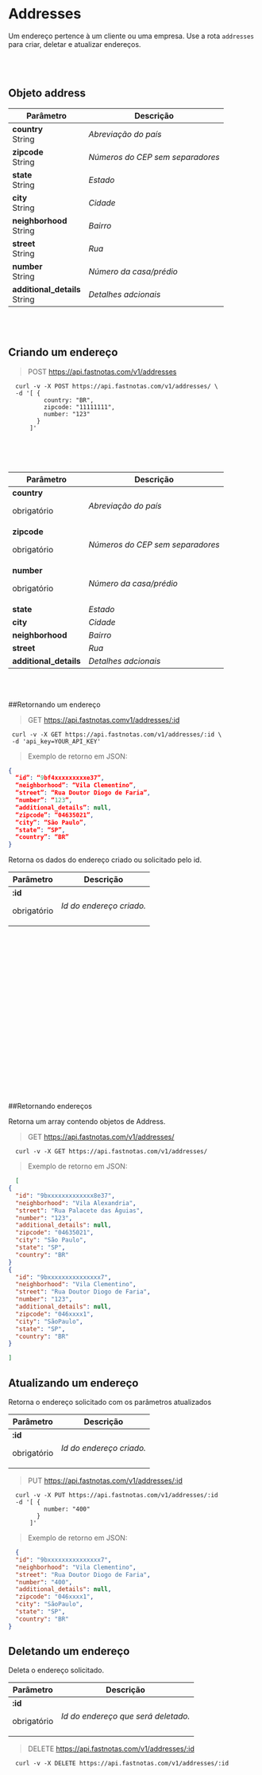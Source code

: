 
# Addresses

  Um endereço pertence à um cliente ou uma empresa. Use a rota `addresses` para criar, deletar e atualizar endereços.

<br> <br>

## Objeto address

   Parâmetro |  Descrição
 -------------- | --------------
  **country** <br> String | *Abreviação do país*
  **zipcode** <br>String | *Números do CEP sem separadores*
  **state** <br> String | *Estado*
  **city** <br>String | *Cidade*
  **neighborhood** <br> String | *Bairro*
  **street** <br> String | *Rua*
  **number** <br>String | *Número da casa/prédio*
  **additional_details** <br> String | *Detalhes adcionais*

<br> <br>

## Criando um endereço

  > POST https://api.fastnotas.com/v1/addresses

  ```shell
    curl -v -X POST https://api.fastnotas.com/v1/addresses/ \
    -d '[ {
            country: "BR",
            zipcode: "11111111",
            number: "123"
          }
        ]'
  ```
  <br> <br> <br>

  Parâmetro |  Descrição
 -------------- | --------------
  **country** <br> <p>obrigatório</p> | *Abreviação do país*
  **zipcode** <br> <p>obrigatório</p> | *Números do CEP sem separadores*
  **number** <br> <p>obrigatório</p> | *Número da casa/prédio*
  **state**  | *Estado*
  **city** | *Cidade*
  **neighborhood**  | *Bairro*
  **street**  | *Rua*
  **additional_details**  | *Detalhes adcionais*

<br> <br>

##Retornando um endereço
  > GET https://api.fastnotas.comv1/addresses/:id

   ```shell
    curl -v -X GET https://api.fastnotas.com/v1/addresses/:id \
    -d 'api_key=YOUR_API_KEY'
  ```
  > Exemplo de retorno em JSON:

  ```json
  {
    “id”: “9bf4xxxxxxxxxe37”,
    “neighborhood”: “Vila Clementino”,
    “street”: “Rua Doutor Diogo de Faria”,
    “number”: “123”,
    “additional_details”: null,
    “zipcode”: “04635021”,
    “city”: “São Paulo”,
    “state”: “SP”,
    “country”: “BR”
  }
  ```

  Retorna os dados do endereço criado ou solicitado pelo id.

  Parâmetro | Descrição
 -------------- | --------------
  **:id** <br> <p>obrigatório</p> | *Id do endereço criado.*



<br> <br> <br> <br> <br> <br> <br> <br> <br> <br> <br>
<br> <br> <br> <br> <br> <br> <br> <br>

##Retornando endereços

  Retorna um array contendo objetos de Address.

  > GET https://api.fastnotas.com/v1/addresses/

  ```shell
    curl -v -X GET https://api.fastnotas.com/v1/addresses/
  ```
  > Exemplo de retorno em JSON:

  ```json
    [
  {
    "id": "9bxxxxxxxxxxxxx8e37",
    "neighborhood": "Vila Alexandria",
    "street": "Rua Palacete das Águias",
    "number": "123",
    "additional_details": null,
    "zipcode": "04635021",
    "city": "São Paulo",
    "state": "SP",
    "country": "BR"
  }
  {
    "id": "9bxxxxxxxxxxxxxxx7",
    "neighborhood": "Vila Clementino",
    "street": "Rua Doutor Diogo de Faria",
    "number": "123",
    "additional_details": null,
    "zipcode": "046xxxx1",
    "city": "SãoPaulo",
    "state": "SP",
    "country": "BR"
  }

]

  ```

## Atualizando um endereço

  Retorna o endereço solicitado com os parâmetros atualizados

  Parâmetro | Descrição
 -------------- | --------------
  **:id** <br> <p>obrigatório</p> | *Id do endereço criado.*

  > PUT https://api.fastnotas.com/v1/addresses/:id

  ```shell
    curl -v -X PUT https://api.fastnotas.com/v1/addresses/:id
    -d '[ {
            number: "400"
          }
        ]'
  ```
  > Exemplo de retorno em JSON:

  ```json
    {
    "id": "9bxxxxxxxxxxxxxxx7",
    "neighborhood": "Vila Clementino",
    "street": "Rua Doutor Diogo de Faria",
    "number": "400",
    "additional_details": null,
    "zipcode": "046xxxx1",
    "city": "SãoPaulo",
    "state": "SP",
    "country": "BR"
  }
  ```

## Deletando um endereço
  Deleta o endereço solicitado.

  Parâmetro | Descrição
 -------------- | --------------
  **:id** <br> <p>obrigatório</p> | *Id do endereço que será deletado.*

  > DELETE https://api.fastnotas.com/v1/addresses/:id

  ```shell
    curl -v -X DELETE https://api.fastnotas.com/v1/addresses/:id
  ```
